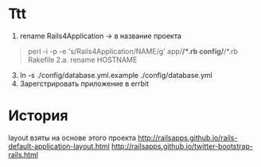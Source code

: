 Ttt
===

1. rename Rails4Application -> в название проекта
>  perl -i -p -e 's/Rails4Application/NAME/g' app/**/*.rb config/**/*.rb
Rakefile
2.a. rename HOSTNAME
3. ln -s ./config/database.yml.example ./config/database.yml
4. Зарегстрировать приложение в errbit


История
=======

layout взяты на основе этого проекта
http://railsapps.github.io/rails-default-application-layout.html
http://railsapps.github.io/twitter-bootstrap-rails.html
